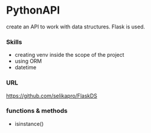 # PythonAPI
 create an API to work with data structures. Flask is used.

 ### Skills
 - creating venv inside the scope of the project
 - using ORM
 - datetime

 ### URL
 https://github.com/selikapro/FlaskDS


### functions & methods
- isinstance()